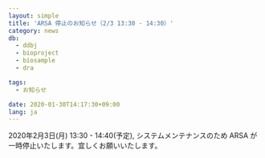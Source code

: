 ```yaml
---
layout: simple
title: 'ARSA 停止のお知らせ（2/3 13:30 - 14:30）'
category: news
db:
  - ddbj
  - bioproject
  - biosample
  - dra

tags:
  - お知らせ

date: 2020-01-30T14:17:30+09:00
lang: ja
---
```


2020年2月3日(月) 13:30 - 14:40(予定), システムメンテナンスのため ARSA が一時停止いたします。宜しくお願いいたします。
